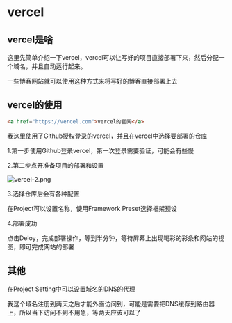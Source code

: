 # vercel

## vercel是啥

这里先简单介绍一下vercel，vercel可以让写好的项目直接部署下来，然后分配一个域名，并且自动运行起来。

一些博客网站就可以使用这种方式来将写好的博客直接部署上去

## vercel的使用

```html
<a href="https://vercel.com">vercel的官网</a>
```
我这里使用了Github授权登录的vercel，并且在vercel中选择要部署的仓库


1.第一步使用Github登录vercel，第一次登录需要验证，可能会有些慢

2.第二步点开准备项目的部署和设置

![vercel-2.png](https://ywdoc-1306153177.cos.ap-shanghai.myqcloud.com/2024/04/26/662ba25f7b417.png)

3.选择仓库后会有各种配置

在Project可以设置名称，使用Framework Preset选择框架预设

4.部署成功

点击Deloy，完成部署操作，等到半分钟，等待屏幕上出现喝彩的彩条和网站的视图，即可完成网站的部署

## 其他

在Project Setting中可以设置域名的DNS的代理

我这个域名注册到两天之后才能外面访问到，可能是需要把DNS缓存到路由器上，所以当下访问不到不用急，等两天应该可以了